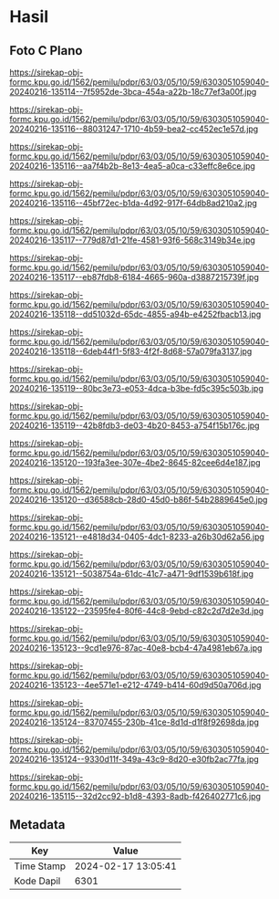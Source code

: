 # Hasil

## Foto C Plano

https://sirekap-obj-formc.kpu.go.id/1562/pemilu/pdpr/63/03/05/10/59/6303051059040-20240216-135114--7f5952de-3bca-454a-a22b-18c77ef3a00f.jpg

https://sirekap-obj-formc.kpu.go.id/1562/pemilu/pdpr/63/03/05/10/59/6303051059040-20240216-135116--88031247-1710-4b59-bea2-cc452ec1e57d.jpg

https://sirekap-obj-formc.kpu.go.id/1562/pemilu/pdpr/63/03/05/10/59/6303051059040-20240216-135116--aa7f4b2b-8e13-4ea5-a0ca-c33effc8e6ce.jpg

https://sirekap-obj-formc.kpu.go.id/1562/pemilu/pdpr/63/03/05/10/59/6303051059040-20240216-135116--45bf72ec-b1da-4d92-917f-64db8ad210a2.jpg

https://sirekap-obj-formc.kpu.go.id/1562/pemilu/pdpr/63/03/05/10/59/6303051059040-20240216-135117--779d87d1-21fe-4581-93f6-568c3149b34e.jpg

https://sirekap-obj-formc.kpu.go.id/1562/pemilu/pdpr/63/03/05/10/59/6303051059040-20240216-135117--eb87fdb8-6184-4665-960a-d3887215739f.jpg

https://sirekap-obj-formc.kpu.go.id/1562/pemilu/pdpr/63/03/05/10/59/6303051059040-20240216-135118--dd51032d-65dc-4855-a94b-e4252fbacb13.jpg

https://sirekap-obj-formc.kpu.go.id/1562/pemilu/pdpr/63/03/05/10/59/6303051059040-20240216-135118--6deb44f1-5f83-4f2f-8d68-57a079fa3137.jpg

https://sirekap-obj-formc.kpu.go.id/1562/pemilu/pdpr/63/03/05/10/59/6303051059040-20240216-135119--80bc3e73-e053-4dca-b3be-fd5c395c503b.jpg

https://sirekap-obj-formc.kpu.go.id/1562/pemilu/pdpr/63/03/05/10/59/6303051059040-20240216-135119--42b8fdb3-de03-4b20-8453-a754f15b176c.jpg

https://sirekap-obj-formc.kpu.go.id/1562/pemilu/pdpr/63/03/05/10/59/6303051059040-20240216-135120--193fa3ee-307e-4be2-8645-82cee6d4e187.jpg

https://sirekap-obj-formc.kpu.go.id/1562/pemilu/pdpr/63/03/05/10/59/6303051059040-20240216-135120--d36588cb-28d0-45d0-b86f-54b2889645e0.jpg

https://sirekap-obj-formc.kpu.go.id/1562/pemilu/pdpr/63/03/05/10/59/6303051059040-20240216-135121--e4818d34-0405-4dc1-8233-a26b30d62a56.jpg

https://sirekap-obj-formc.kpu.go.id/1562/pemilu/pdpr/63/03/05/10/59/6303051059040-20240216-135121--5038754a-61dc-41c7-a471-9df1539b618f.jpg

https://sirekap-obj-formc.kpu.go.id/1562/pemilu/pdpr/63/03/05/10/59/6303051059040-20240216-135122--23595fe4-80f6-44c8-9ebd-c82c2d7d2e3d.jpg

https://sirekap-obj-formc.kpu.go.id/1562/pemilu/pdpr/63/03/05/10/59/6303051059040-20240216-135123--9cd1e976-87ac-40e8-bcb4-47a4981eb67a.jpg

https://sirekap-obj-formc.kpu.go.id/1562/pemilu/pdpr/63/03/05/10/59/6303051059040-20240216-135123--4ee571e1-e212-4749-b414-60d9d50a706d.jpg

https://sirekap-obj-formc.kpu.go.id/1562/pemilu/pdpr/63/03/05/10/59/6303051059040-20240216-135124--83707455-230b-41ce-8d1d-d1f8f92698da.jpg

https://sirekap-obj-formc.kpu.go.id/1562/pemilu/pdpr/63/03/05/10/59/6303051059040-20240216-135124--9330d11f-349a-43c9-8d20-e30fb2ac77fa.jpg

https://sirekap-obj-formc.kpu.go.id/1562/pemilu/pdpr/63/03/05/10/59/6303051059040-20240216-135115--32d2cc92-b1d8-4393-8adb-f426402771c6.jpg


## Metadata

| Key        | Value               |
| ---------- | ------------------- |
| Time Stamp | 2024-02-17 13:05:41 |
| Kode Dapil | 6301                |



